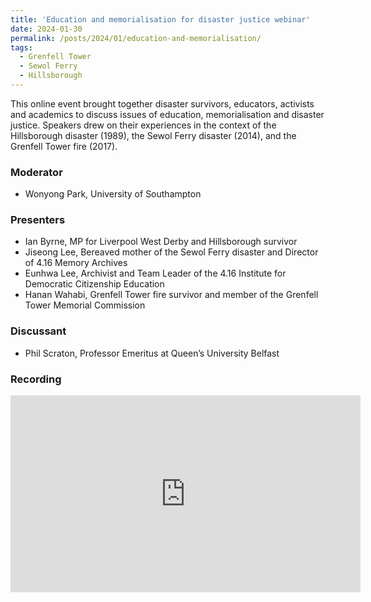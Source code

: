 ```yaml
---
title: 'Education and memorialisation for disaster justice webinar'
date: 2024-01-30
permalink: /posts/2024/01/education-and-memorialisation/
tags:
  - Grenfell Tower
  - Sewol Ferry
  - Hillsborough
---
```


This online event brought together disaster survivors, educators, activists and academics to discuss issues of education, memorialisation and disaster justice. Speakers drew on their experiences in the context of the Hillsborough disaster (1989), the Sewol Ferry disaster (2014), and the Grenfell Tower fire (2017).  <p>

### Moderator
* Wonyong Park, University of Southampton <p>

### Presenters
* Ian Byrne, MP for Liverpool West Derby and Hillsborough survivor <br/>
* Jiseong Lee, Bereaved mother of the Sewol Ferry disaster and Director of 4.16 Memory Archives <br/>
* Eunhwa Lee, Archivist and Team Leader of the 4.16 Institute for Democratic Citizenship Education <br/>
* Hanan Wahabi, Grenfell Tower fire survivor and member of the Grenfell Tower Memorial Commission <p>

### Discussant
* Phil Scraton, Professor Emeritus at Queen’s University Belfast  <p>

### Recording
<iframe width="560" height="315" src="https://www.youtube.com/embed/x8rtUR5yARs?si=-n8XuznsiQEQ6pcJ" title="YouTube video player" frameborder="0" allow="accelerometer; autoplay; clipboard-write; encrypted-media; gyroscope; picture-in-picture; web-share" referrerpolicy="strict-origin-when-cross-origin" allowfullscreen></iframe>